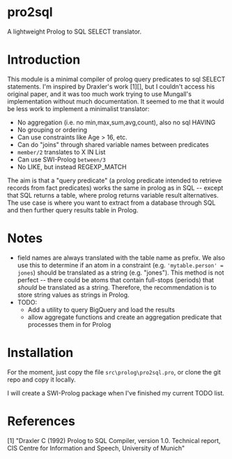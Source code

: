 # pro2sql

A lightweight Prolog to SQL SELECT translator.

# Introduction
This module is a minimal compiler of prolog query predicates to sql SELECT statements. I'm inspired by Draxler's work [1][], but I couldn't access his original paper, and it was too much work trying to use Mungall's implementation without much documentation. It seemed to me that it would be less work to implement a minimalist translator:

* No aggregation (i.e. no min,max,sum,avg,count), also no sql HAVING 
* No grouping or ordering
* Can use constraints like Age > 16, etc.
* Can do "joins" through shared variable names between predicates
* `member/2` translates to X IN List
* Can use SWI-Prolog `between/3`
* No LIKE, but instead REGEXP_MATCH

The aim is that a "query predicate" (a prolog predicate intended to retrieve records from fact predicates) works the same in prolog as in SQL -- except that SQL returns a table, where prolog returns variable result alternatives. The use case is where you want to extract from a database through SQL and then further query results table in Prolog.

# Notes
* field names are always translated with the table name as prefix. We also use this to determine if an atom in a constraint (e.g. `'mytable.person' = jones`) should be translated as a string (e.g. "jones"). This method is not perfect -- there could be atoms that contain full-stops (periods) that _should_ be translated as a string.  Therefore, the recommendation is to store string values as strings in Prolog.
* TODO:
    - Add a utility to query BigQuery and load the results
    - allow aggregate functions and create an aggregation predicate that processes them in for Prolog

# Installation
For the moment, just copy the file `src\prolog\pro2sql.pro`, or clone the git repo and copy it locally.

I will create a SWI-Prolog package when I've finished my current TODO list.

# References

[1] "Draxler C (1992) Prolog to SQL Compiler, version 1.0. Technical report, CIS Centre for Information and Speech, University of Munich"

